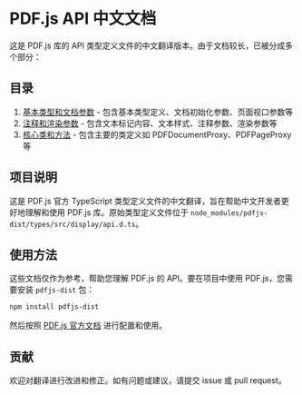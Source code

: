 # PDF.js API 中文文档

这是 PDF.js 库的 API 类型定义文件的中文翻译版本。由于文档较长，已被分成多个部分：

## 目录

1. [基本类型和文档参数](pdfjs-api-zh.md) - 包含基本类型定义、文档初始化参数、页面视口参数等
2. [注释和渲染参数](pdfjs-api-zh-p2.md) - 包含文本标记内容、文本样式、注释参数、渲染参数等
3. [核心类和方法](pdfjs-api-zh-p3.md) - 包含主要的类定义如 PDFDocumentProxy、PDFPageProxy 等

## 项目说明

这是 PDF.js 官方 TypeScript 类型定义文件的中文翻译，旨在帮助中文开发者更好地理解和使用 PDF.js 库。原始类型定义文件位于 `node_modules/pdfjs-dist/types/src/display/api.d.ts`。

## 使用方法

这些文档仅作为参考，帮助您理解 PDF.js 的 API。要在项目中使用 PDF.js，您需要安装 `pdfjs-dist` 包：

```bash
npm install pdfjs-dist
```

然后按照 [PDF.js 官方文档](https://mozilla.github.io/pdf.js/) 进行配置和使用。

## 贡献

欢迎对翻译进行改进和修正。如有问题或建议，请提交 issue 或 pull request。 